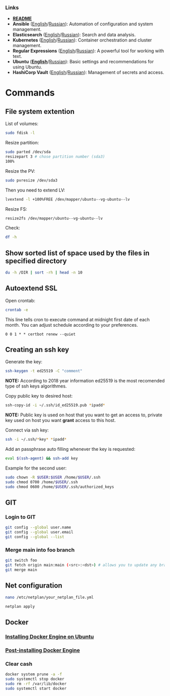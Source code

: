 ### Links
- **[README](../README.md)**
- **Ansible** ([English](ansible-en.md)/[Russian](../ru/ansible-ru.md)): Automation of configuration and system management.
- **Elasticsearch** ([English](elastic-en.md)/[Russian](../ru/elastic-ru.md)): Search and data analysis.
- **Kubernetes** ([English](kube-en.md)/[Russian](../ru/kube-ru.md)): Container orchestration and cluster management.
- **Regular Expressions** ([English](regex-en.md)/[Russian](../ru/regex-ru.md)): A powerful tool for working with text.
- **Ubuntu** ([**English**](ubuntu-en.md)/[Russian](../ru/ubuntu-ru.md)): Basic settings and recommendations for using Ubuntu.
- **HashiCorp Vault** ([English](vault-en.md)/[Russian](../ru/vault-ru.md)): Management of secrets and access.

# Commands

## File system extention

List of volumes:
```bash
sudo fdisk -l
```

Resize partition:
```bash
sudo parted /dev/sda
resizepart 3 # chose partition number (sda3)
100%
```

Resize the PV:
```bash
sudo pvresize /dev/sda3
```

Then you need to extend LV:
```bash
lvextend -l +100%FREE /dev/mapper/ubuntu--vg-ubuntu--lv
```

Resize FS:
```bash
resize2fs /dev/mapper/ubuntu--vg-ubuntu--lv
```

Check:
```bash
df -h
```
## Show sorted list of space used by the files in specified directory

```bash
du -h /DIR | sort -rh | head -n 10
```

## Autoextend SSL

Open crontab:
```bash
crontab -e
```

This line tells cron to execute command at midnight first date of each month. You can adjust schedule according to your preferences.
```
0 0 1 * * certbot renew --quiet
```

## Creating an ssh key

Generate the key:
```bash
ssh-keygen -t ed25519 -C "comment"
```

**NOTE:** According to 2018 year information ed25519 is the most recomended type of ssh keys algorithmes.

Copy public key to desired host:
```bash
ssh-copy-id -i ~/.ssh/id_ed25519.pub *ipadd*
```

**NOTE:** Public key is used on host that you want to get an access to, private key used on host you want **grant** access to this host.

Connect via ssh key:
```bash
ssh -i ~/.ssh/*key* *ipadd*
```

Add an passphrase auto filling whenever the key is requested:
```bash
eval $(ssh-agent) && ssh-add key
```

Example for the second user:
```bash
sudo chown -R $USER:$USER /home/$USER/.ssh
sudo chmod 0700 /home/$USER/.ssh
sudo chmod 0600 /home/$USER/.ssh/authorized_keys
```

## GIT

### Login to GIT

```bash
git config --global user.name
git config --global user.email
git config --global --list
```

### Merge main into foo branch

```bash
git switch foo
git fetch origin main:main (<src>:<dst>) # allows you to update any branch while being on different one
git merge main
```

## Net configuration 

```bash
nano /etc/netplan/your_netplan_file.yml 
```
```bash
netplan apply
```


## Docker

### [Installing Docker Engine on Ubuntu](https://docs.docker.com/engine/install/ubuntu/)

### [Post-installing Docker Engine](https://docs.docker.com/engine/install/linux-postinstall/)

### Clear cash 

```bash
docker system prune -a -f
sudo systemctl stop docker
sudo rm -rf /var/lib/docker
sudo systemctl start docker
```